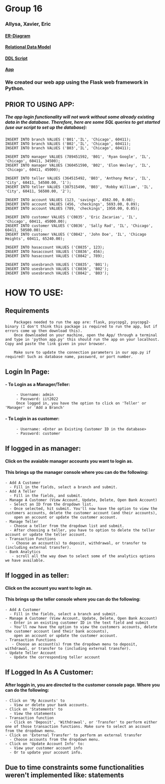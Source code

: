 # Group 16
### Allysa, Xavier, Eric

#### [ER-Diagram](https://github.com/IITTeaching/cs425-f22-group-16/blob/30eee1f99cd71f7d8c14084af92f617b34d6b3c9/ER-Diagram)

#### [Relational Data Model](https://github.com/IITTeaching/cs425-f22-group-16/blob/5b94079072f04ed48ae7a360377b9e095324c9e5/Relational%20Data%20Model&DDL_Script/RDM.drawio.pdf)

#### [DDL Script](https://github.com/IITTeaching/cs425-f22-group-16/blob/5b94079072f04ed48ae7a360377b9e095324c9e5/Relational%20Data%20Model&DDL_Script/Script-3.sql)

#### [App](https://github.com/IITTeaching/cs425-f22-group-16/tree/master/App)

### We created our web app using the Flask web framework in Python.

## PRIOR TO USING APP:
##### The app login functionality will not work without some already existing data in the database. Therefore, here are some SQL queries to get started (use our script to set up the database):
    
    INSERT INTO branch VALUES ('B01','IL', 'Chicago', 60411);
    INSERT INTO branch VALUES ('B02','IL', 'Chicago', 60411);
    INSERT INTO branch VALUES ('B03','IL', 'Chicago', 60411);
    
    INSERT INTO manager VALUES (789451592, 'B01', 'Ryan Google', 'IL', 'Chicago', 60411, 34500);
    INSERT INTO manager VALUES (360451590, 'B02', 'Elon Wesley', 'IL', 'Chicago', 60411, 45000);
    
    INSERT INTO teller VALUES (364515492, 'B03', 'Anthony Meta', 'IL', 'City', 60411, 54500.00, '1');
    INSERT INTO teller VALUES (387515490, 'B03', 'Robby William', 'IL', 'City', 60411, 56500.00, '2');
    
    INSERT INTO account VALUES (123, 'savings', 4562.00, 0.08);
    INSERT INTO account VALUES (456, 'checkings', 5693.00, 0.09);
    INSERT INTO account VALUES (789, 'checkings', 1950.00, 0.05);
    
    INSERT INTO customer VALUES ('C0835', 'Eric Zacarias', 'IL', 'Chicago', 60411, 45000.00);
    INSERT INTO customer VALUES ('C0836', 'Sally Rad', 'IL', 'Chicago', 60411, 50500.00);
    INSERT INTO customer VALUES ('C0842', 'John Doe', 'IL', 'Chicago Heights', 60411, 65240.00);
    
    INSERT INTO hasaccount VALUES ('C0835', 123);
    INSERT INTO hasaccount VALUES ('C0836', 456);
    INSERT INTO hasaccount VALUES ('C0842', 789);
    
    INSERT INTO usesbranch VALUES ('C0835', 'B01');
    INSERT INTO usesbranch VALUES ('C0836', 'B02');
    INSERT INTO usesbranch VALUES ('C0842', 'B03');
    
# HOW TO USE:
## Requirements
        Packages needed to run the app are: flask, psycopg2, psycopg2-binary (I don't think this package is required to run the app, but if errors come up then download this).
        Once downloaded on your machine, open the App/ through a terminal and type in 'python app.py' this should run the app on your localhost. Copy and paste the link given in your browser.
        
        Make sure to update the connection parameters in our app.py if required! Such as database name, password, or port number.
## Login In Page:
  #### - To Login as a Manager/Teller: 
         - Username: admin
         - Password: iit2022
         Once logged in, you have the option to click on 'Teller' or 'Manager' or 'Add a Branch'
  #### - To Login in as customer:
         - Username: <Enter an Existing Customer ID in the database>
         - Password: customer
## If logged in as manager:
  #### Click on the avaiable manager accounts you want to login as.
  #### This brings up the manager console where you can do the following:
    - Add A Customer
      - Fill in the fields, select a branch and submit.
    - Add A Teller
      - Fill in the fields, and submit.
    - Manage A Customer (View Account, Update, Delete, Open Bank Account)
      - Select an ID from the dropdown list.
      - Once selected, hit submit. You'll now have the option to view the customers accounts, delete the customer account (and their accounts),
        open an account or update the customer account.
    - Manage Teller
      - Choose a teller from the dropdown list and submit.
      - After choosing a teller, you have to option to delete the teller account or update the teller account.
    - Transaction Functions
       - Choose an account(s) to deposit, withdrawal, or transfer to (including external transfer).
    - Bank Analytics
       - scroll all the way down to select some of the analytics options we have available.

## If logged in as teller:
  #### Click on the account you want to login as.
  #### This brings up the teller console where you can do the following:
    - Add A Customer
      - Fill in the fields, select a branch and submit.
    - Manage A Customer (View Account, Update, Delete, Open Bank Account)
      - Enter in an existing customer ID in the text field and submit
      - You'll now have the option to view the customers accounts, delete the customer account (and their bank accounts),
        open an account or update the customer account.
    - Transaction Functions
       - Choose an account(s) from the dropdown menu to deposit, withdrawal, or transfer to (including external transfer).
    - Update Teller Account
      - Update the corresponding teller account
 
## If Logged In As A Customer:
  #### After loggin in, you are directed to the customer console page. Where you can do the following:
    - Click on 'My Accounts' to
      - View or delete your bank accounts.
    - Click on 'Statements' to
      - View the statements
    - Transaction function
      - Click on 'Deposit', 'Withdrawal', or 'Transfer' to perform either one of those transaction functions. Make sure to select an account from the dropdown menu.
    - Click on 'External Transfer' to perform an external transfer
      - Choose accounts from the dropdown menu.
    - Click on 'Update Account Info' to:
      - View your customer account info
      - Or to update your account info.
 
 ## Due to time constraints some functionalities weren't implemented like: statements 
      
